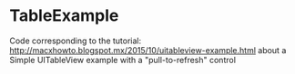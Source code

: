 # TableExample
Code corresponding to the tutorial:
http://macxhowto.blogspot.mx/2015/10/uitableview-example.html
about a Simple UITableView example with a "pull-to-refresh" control
